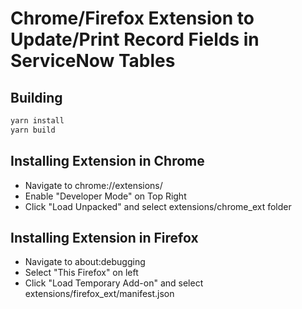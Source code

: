 # Chrome/Firefox Extension to Update/Print Record Fields in ServiceNow Tables

## Building

```bash
yarn install
yarn build
```

## Installing Extension in Chrome

- Navigate to chrome://extensions/
- Enable "Developer Mode" on Top Right
- Click "Load Unpacked" and select extensions/chrome_ext folder

## Installing Extension in Firefox

- Navigate to about:debugging
- Select "This Firefox" on left
- Click "Load Temporary Add-on" and select extensions/firefox_ext/manifest.json
